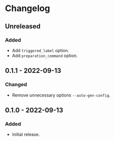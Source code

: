 # Changelog

## Unreleased

### Added

- Add `triggered_label` option.
- Add `preparation_command` option.

## 0.1.1 - 2022-09-13

### Changed

- Remove unnecessary options `--auto-gen-config`.

## 0.1.0 - 2022-09-13

### Added

- Initial release.
